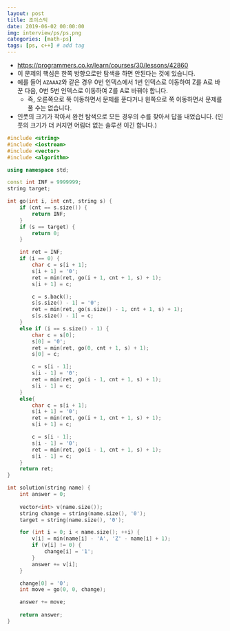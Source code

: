 ```yaml
---
layout: post
title: 조이스틱
date: 2019-06-02 00:00:00
img: interview/ps/ps.png
categories: [math-ps] 
tags: [ps, c++] # add tag
---
```


- https://programmers.co.kr/learn/courses/30/lessons/42860
- 이 문제의 핵심은 한쪽 방향으로만 탐색을 하면 안된다는 것에 있습니다.
- 예를 들어 `AZAAAZ`와 같은 경우 0번 인덱스에서 1번 인덱스로 이동하여 Z를 A로 바꾼 다음, 0번 5번 인덱스로 이동하여 Z를 A로 바꿔야 합니다.
    - 즉, 오른쪽으로 쭉 이동하면서 문제를 푼다거나 왼쪽으로 쭉 이동하면서 문제를 풀 수는 없습니다.
- 인풋의 크기가 작아서 완전 탐색으로 모든 경우의 수를 찾아서 답을 내었습니다. (인풋의 크기가 더 커지면 어림더 없는 솔루션 이긴 합니다.)

```cpp
#include <string>
#include <iostream>
#include <vector>
#include <algorithm>

using namespace std;

const int INF = 9999999;
string target;

int go(int i, int cnt, string s) {	
	if (cnt == s.size()) {
		return INF;
	}
	if (s == target) {
		return 0;
	}

	int ret = INF;
	if (i == 0) {
		char c = s[i + 1]; 
		s[i + 1] = '0';
		ret = min(ret, go(i + 1, cnt + 1, s) + 1);
		s[i + 1] = c;

		c = s.back();
		s[s.size() - 1] = '0';
		ret = min(ret, go(s.size() - 1, cnt + 1, s) + 1);
		s[s.size() - 1] = c;
	}
	else if (i == s.size() - 1) {
		char c = s[0];
		s[0] = '0';
		ret = min(ret, go(0, cnt + 1, s) + 1);
		s[0] = c;

		c = s[i - 1];
		s[i - 1] = '0';
		ret = min(ret, go(i - 1, cnt + 1, s) + 1);
		s[i - 1] = c;
	}
	else{
		char c = s[i + 1];
		s[i + 1] = '0';
		ret = min(ret, go(i + 1, cnt + 1, s) + 1);
		s[i + 1] = c;

		c = s[i - 1];
		s[i - 1] = '0';
		ret = min(ret, go(i - 1, cnt + 1, s) + 1);
		s[i - 1] = c;
	}
	return ret;
}

int solution(string name) {
	int answer = 0;
	
	vector<int> v(name.size());
	string change = string(name.size(), '0');
	target = string(name.size(), '0');

	for (int i = 0; i < name.size(); ++i) {
		v[i] = min(name[i] - 'A', 'Z' - name[i] + 1);
		if (v[i] != 0) {
			change[i] = '1';
		}
		answer += v[i];
	}

	change[0] = '0';
	int move = go(0, 0, change);

	answer += move;
	
	return answer;
}
```